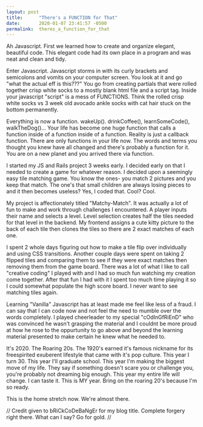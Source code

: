 ```yaml
---
layout: post
title:      "There's a FUNCTION for That"
date:       2020-01-07 23:41:57 -0500
permalink:  theres_a_function_for_that
---
```



Ah Javascript. First we learned how to create and organize elegant, beautiful code. This elegant code had its own place in a program and was neat and clean and tidy. 

Enter Javascript. Javascript storms in with its curly brackets and semicolons and vomits on your computer screen. You look at it and go "what the actual eff is this???" You go from creating partials that were rolled together crisp white socks to a mostly blank html file and a script tag. Inside your javascript "script" is a mess of FUNCTIONS. Think the rolled crisp white socks vs 3 week old avocado ankle socks with cat hair stuck on the bottom permanently. 

Everything is now a function. wakeUp(). drinkCoffee(), learnSomeCode(), walkTheDog()... Your life has become one huge function that calls a function inside of a function inside of a function. Reality is just a callback function. There are only functions in your life now. The words and terms you thought you knew have all changed and there's probably a function for it. You are on a new planet and you arrived there via function. 

I started my JS and Rails project 3 weeks early. I decided early on that I needed to create a game for whatever reason. I decided upon a seemingly easy tile matching game. You know the ones- you match 2 pictures and you keep that match. The one's that small children are always losing pieces to and it then becomes useless? Yes, I coded that. Cool? Cool.

My project is affectionately titled "Matchy-Match". It was actually a lot of fun to make and work through challenges I encountered. A player inputs their name and selects a level. Level selection creates half the tiles needed for that level in the backend. My frontend assigns a cute kitty picture to the back of each tile then clones the tiles so there are 2 exact matches of each one. 

I spent 2 whole days figuring out how to make a tile flip over individually and using CSS transitions. Another couple days were spent on taking 2 flipped tiles and comparing them to see if they were exact matches then removing them from the game board. There was a lot of what I like to call "creative coding" I played with and I had so much fun watching my creation come together. After that fun I had with it I spent too much time playing it so I could somewhat populate the high score board. I never want to see matching tiles again. 

Learning "Vanilla" Javascript has at least made me feel like less of a fraud. I can say that I can code now and not feel the need to mumble over the words completely. I played cheerleader to my special "cOdInGfRiEnD" who was convinced he wasn't grasping the material and I couldnt be more proud at how he rose to the oppurtunity to go above and beyond the learning material presented to make certain he knew what he needed to.  

It's 2020. The Roaring 20s. The 1920's earned it's famous nickname for its freespirited exuberent lifestyle that came with it's pop culture. This year I turn 30. This year I'll graduate school. This year I'm making the biggest move of my life. They say if something doesn't scare you or challenge you, you're probably not dreaming big enough. This year my entire life will change. I can taste it. This is MY year. Bring on the roaring 20's because I'm so ready.

This is the home stretch now. We're almost there. 

// Credit given to bRiCkCoDeBaNgEr for my blog title. Complete forgery right there. What can I say? Go for gold. //


